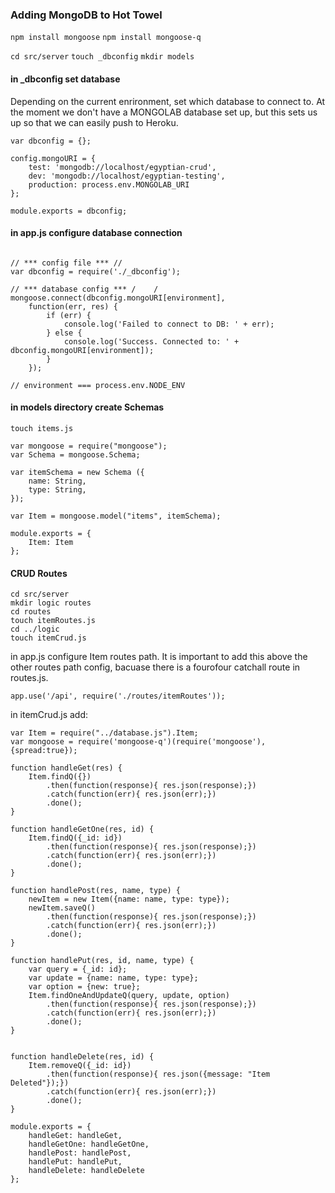 
### Adding MongoDB to Hot Towel

`npm install mongoose`
`npm install mongoose-q`


`cd src/server`
`touch _dbconfig`
`mkdir models`

#### in _dbconfig set database 
Depending on the current enrironment, set which database to connect to. At the moment we don't have a MONGOLAB database set up, but this sets us up so that we can easily push to Heroku.

```
var dbconfig = {};

config.mongoURI = {
	test: 'mongodb://localhost/egyptian-crud',
	dev: 'mongodb://localhost/egyptian-testing',
	production: process.env.MONGOLAB_URI 
};

module.exports = dbconfig;
```

#### in app.js configure database connection

```

// *** config file *** //
var dbconfig = require('./_dbconfig');

// *** database config *** /    /
mongoose.connect(dbconfig.mongoURI[environment],
    function(err, res) {
        if (err) {
            console.log('Failed to connect to DB: ' + err);
        } else {
            console.log('Success. Connected to: ' + dbconfig.mongoURI[environment]);
        }
    });

// environment === process.env.NODE_ENV
```

#### in models directory create Schemas

`touch items.js`


````
var mongoose = require("mongoose");
var Schema = mongoose.Schema;

var itemSchema = new Schema ({
	name: String,
	type: String,
});

var Item = mongoose.model("items", itemSchema);

module.exports = {
	Item: Item
};
````

#### CRUD Routes

```
cd src/server
mkdir logic routes
cd routes
touch itemRoutes.js
cd ../logic
touch itemCrud.js
```

in app.js configure Item routes path. It is important to add this above the other routes path config, bacuase there is a fourofour catchall route in routes.js.

```
app.use('/api', require('./routes/itemRoutes'));

```

in itemCrud.js add: 

```
var Item = require("../database.js").Item;
var mongoose = require('mongoose-q')(require('mongoose'), {spread:true});

function handleGet(res) {
	Item.findQ({})
		.then(function(response){ res.json(response);})
		.catch(function(err){ res.json(err);})
		.done();
}

function handleGetOne(res, id) {
	Item.findQ({_id: id})
		.then(function(response){ res.json(response);})
		.catch(function(err){ res.json(err);})
		.done();
}

function handlePost(res, name, type) {
	newItem = new Item({name: name, type: type});
	newItem.saveQ()
		.then(function(response){ res.json(response);})
		.catch(function(err){ res.json(err);})
		.done();
}

function handlePut(res, id, name, type) {
	var query = {_id: id};
	var update = {name: name, type: type};
	var option = {new: true};
	Item.findOneAndUpdateQ(query, update, option)
		.then(function(response){ res.json(response);})
		.catch(function(err){ res.json(err);})
		.done();
}


function handleDelete(res, id) {
	Item.removeQ({_id: id})
		.then(function(response){ res.json({message: "Item Deleted"});})
		.catch(function(err){ res.json(err);})
		.done();
}

module.exports = {
	handleGet: handleGet,
	handleGetOne: handleGetOne,
	handlePost: handlePost,
	handlePut: handlePut,
	handleDelete: handleDelete
};
```


